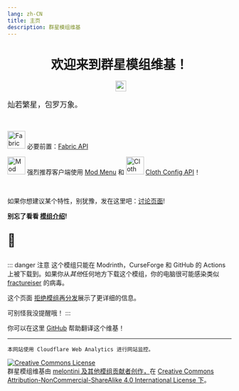 ```yaml
---
lang: zh-CN
title: 主页
description: 群星模组维基
---
```


<div style="justify-content: center;text-align: center;">

# 欢迎来到群星模组维基！

<a href="https://modrinth.com/mod/andromeda"><img style="margin-left: 5px;" src="https://img.shields.io/modrinth/dt/TseYlb0f?logo=modrinth&color=mint" alt="" height="24" /></a>
</div>

<p style="font-size: 120%">灿若繁星，包罗万象。</p>

<br/>

<img alt="Fabric API icon" src="https://cdn.modrinth.com/data/P7dR8mSH/icon.png" width="40" height="40"> 必要前置：[Fabric API](https://modrinth.com/mod/fabric-api) 

<img alt="Mod Menu icon" src="https://cdn.modrinth.com/data/mOgUt4GM/1b6bcdef5a3d92572f517122650716be7ec6458b.webp" width="40" height="40"> 强烈推荐客户端使用 [Mod Menu](https://modrinth.com/mod/modmenu) 和 <img alt="Cloth Config icon" src="https://cdn.modrinth.com/data/9s6osm5g/icon.png" width="40" height="40"> [Cloth Config API](https://modrinth.com/mod/cloth-config)！

<br/>

如果你想建议某个特性，别犹豫，发在这里吧：[讨论页面](https://github.com/melontini/andromeda/discussions/categories/ideas)!

**别忘了看看 [模组介绍](/zh-cn/showcases/)!** 

<p style="font-size: 200%">💜</p>

::: danger 注意
这个模组只能在 Modrinth，CurseForge 和 GitHub 的 Actions 上被下载到。如果你从*其他*任何地方下载这个模组，你的电脑很可能感染类似 [fractureiser](https://github.com/fractureiser-investigation/fractureiser) 的病毒。

这个页面 [拒绝模组再分发](https://stopmodreposts.org/)展示了更详细的信息。

可别怪我没提醒哦！
:::

你可以在这里 [GitHub](https://github.com/melontini/andromeda-wiki) 帮助翻译这个维基！

***

`本网站使用 Cloudflare Web Analytics 进行网站监控。`

<a rel="license" href="http://creativecommons.org/licenses/by-nc-sa/4.0/"><img alt="Creative Commons License" style="border-width:0" src="https://i.creativecommons.org/l/by-nc-sa/4.0/88x31.png" /></a><br /><span xmlns:dct="http://purl.org/dc/terms/" href="http://purl.org/dc/dcmitype/Text" property="dct:title" rel="dct:type">群星模组维基</span>由 <a xmlns:cc="http://creativecommons.org/ns#" href="https://github.com/melontini/andromeda-wiki" property="cc:attributionName" rel="cc:attributionURL">melontini 及其他模组贡献者创作，</a>在 <a rel="license" href="http://creativecommons.org/licenses/by-nc-sa/4.0/">Creative Commons Attribution-NonCommercial-ShareAlike 4.0 International License 下</a>。
